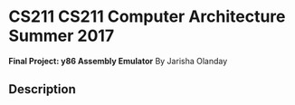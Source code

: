 # CS211 CS211 Computer Architecture Summer 2017
**Final Project: y86 Assembly Emulator**
By Jarisha Olanday
## Description
